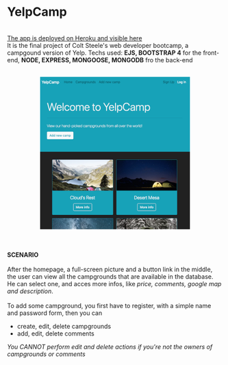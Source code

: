 # YelpCamp
<br/>
<a href='https://calm-hollows-75086.herokuapp.com/'>The app is deployed on Heroku and visible here</a>
<br/>
It is the final project of Colt Steele's web developer bootcamp, a campgound version of Yelp.
Techs used: <b>EJS, BOOTSTRAP 4</b> for the front-end, <b>NODE, EXPRESS, MONGOOSE, MONGODB</b> fro the back-end
<br/>
<br/>
<p align="center">
  <img src="https://raw.githubusercontent.com/enkienki/YelpCamp/master/Yelpcamp-Homepage.png" width="350" alt="">
</p>
<br/>
<br/>
<b>SCENARIO</b>
<br/>
<br/>
After the homepage, a full-screen picture and a button link in the middle, the user can view all the campgrounds that are available in the database. He can select one, and acces more infos, like <i>price, comments, google map and description</i>.
<br/>
<br/>
To add some campground, you first have to register, with a simple name and password form, then you can <ul><li>create, edit, delete campgrounds</li><li>add, edit, delete comments</li></ul>
<i>You CANNOT perform edit and delete actions if you're not the owners of campgrounds or comments</i>
<br/>
<br/>

